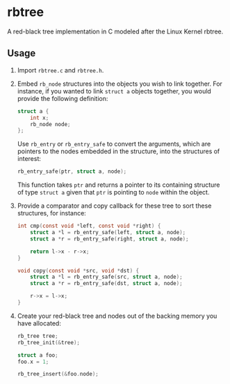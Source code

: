 # rbtree
A red-black tree implementation in C modeled after the Linux Kernel rbtree.

## Usage

1. Import `rbtree.c` and `rbtree.h`.
2. Embed `rb_node` structures into the objects you wish to link together. For instance, if you wanted to link `struct a` objects together, you would provide the following definition:

	```c
	struct a {
		int x;
		rb_node node;
	};	
	```

	Use `rb_entry` or `rb_entry_safe` to convert the arguments, which are pointers to the nodes embedded in the structure, into the structures of interest:

	```c
	rb_entry_safe(ptr, struct a, node);
	```

	This function takes `ptr` and returns a pointer to its containing structure of type `struct a` given that `ptr` is pointing to `node` within the object.

3.  Provide a comparator and copy callback for these tree to sort these structures, for instance:

	```c
	int cmp(const void *left, const void *right) {
		struct a *l = rb_entry_safe(left, struct a, node);
		struct a *r = rb_entry_safe(right, struct a, node);

		return l->x - r->x;
	}

	void copy(const void *src, void *dst) {
		struct a *l = rb_entry_safe(src, struct a, node);
		struct a *r = rb_entry_safe(dst, struct a, node);

		r->x = l->x;
	}
	```

4.	Create your red-black tree and nodes out of the backing memory you have allocated:

	```c
	rb_tree tree;
	rb_tree_init(&tree);

	struct a foo;
	foo.x = 1;

	rb_tree_insert(&foo.node);
	```